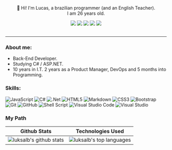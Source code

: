 <p align="center">
👋 Hi! I'm Lucas, a brazilian programmer (and an English Teacher). <br>
 I am 26 years old. <br>
 <div align="center">
  <a href="https://instagram.com/luksalb" target="_blank"><img src="https://img.shields.io/badge/-Instagram-%23E4405F?style=for-the-badge&logo=instagram&logoColor=white" target="_blank"></a>
 	<a href="https://www.twitch.tv/luksalb" target="_blank"><img src="https://img.shields.io/badge/Twitch-9146FF?style=for-the-badge&logo=twitch&logoColor=white" target="_blank"></a>
  <a href = "mailto:lucasilvabr@gmail.com"><img src="https://img.shields.io/badge/-Gmail-%23333?style=for-the-badge&logo=gmail&logoColor=white" target="_blank"></a>
  <a href="https://www.linkedin.com/in/albertolucas/" target="_blank"><img src="https://img.shields.io/badge/-LinkedIn-%230077B5?style=for-the-badge&logo=linkedin&logoColor=white" target="_blank"></a> 
  <img src="https://komarev.com/ghpvc/?username=luksalb&style=for-the-badge&color=4D4577"/>
 
</div><br>
</p>
<hr/>

### About me:
- Back-End Developer.
- Studying C# / ASP.NET.
- 10 years in I.T. 2 years as a Product Manager, DevOps and 5 months into Programming.

### Skills:

![JavaScript](https://img.shields.io/badge/javascript-F73C7B.svg?style=for-the-badge&logo=javascript&logoColor=white)
![C#](https://img.shields.io/badge/c%23-F73C7B?style=for-the-badge&logo=csharp&logoColor=white)
![.Net](https://img.shields.io/badge/.NET-F73C7B?style=for-the-badge&logo=.net&logoColor=white)
![HTML5](https://img.shields.io/badge/html5-%234D4577.svg?style=for-the-badge&logo=html5&logoColor=white)
![Markdown](https://img.shields.io/badge/markdown-%23393359.svg?style=for-the-badge&logo=markdown&logoColor=white)
![CSS3](https://img.shields.io/badge/css3-F73C7B.svg?style=for-the-badge&logo=css3&logoColor=white)
![Bootstrap](https://img.shields.io/badge/bootstrap-%23393359.svg?style=for-the-badge&logo=bootstrap&logoColor=white)
![Git](https://img.shields.io/badge/git-F73C7B.svg?style=for-the-badge&logo=git&logoColor=white)
![GitHub](https://img.shields.io/badge/github-%234D4577.svg?style=for-the-badge&logo=github&logoColor=white)
![Shell Script](https://img.shields.io/badge/shell_script-%23393359.svg?style=for-the-badge&logo=gnu-bash&logoColor=white)
![Visual Studio Code](https://img.shields.io/badge/Visual%20Studio%20Code-%23393359.svg?style=for-the-badge&logo=visual-studio-code&logoColor=white)
![Visual Studio](https://img.shields.io/badge/Visual%20Studio-F73C7B.svg?style=for-the-badge&logo=visual-studio&logoColor=white)



### My Path
| Github Stats | Technologies Used |
| --- | --- |
| ![luksalb's github stats](https://github-readme-stats.vercel.app/api?username=luksalb&show_icons=true&title_color=f6c32c&icon_color=f6c32c&text_color=9f9f9f&bg_color=151515&count_private=true) | ![luksalb's top languages](https://github-readme-stats.vercel.app/api/top-langs/?username=luksalb&show_icons=true&title_color=f6c32c&icon_color=f6c32c&text_color=9f9f9f&bg_color=151515&count_private=true&layout=compact) |
